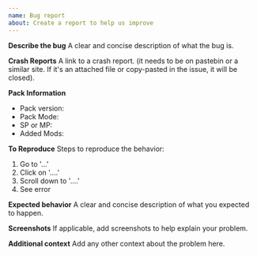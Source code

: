 ```yaml
---
name: Bug report
about: Create a report to help us improve
---
```


**Describe the bug**
A clear and concise description of what the bug is.

**Crash Reports**
A link to a crash report. (it needs to be on pastebin or a similar site. If it's an attached file or copy-pasted in the issue, it will be closed).

**Pack Information**
 - Pack version:
 - Pack Mode:
 - SP or MP:
 - Added Mods:

**To Reproduce**
Steps to reproduce the behavior:
1. Go to '...'
2. Click on '....'
3. Scroll down to '....'
4. See error

**Expected behavior**
A clear and concise description of what you expected to happen.

**Screenshots**
If applicable, add screenshots to help explain your problem.

**Additional context**
Add any other context about the problem here.
